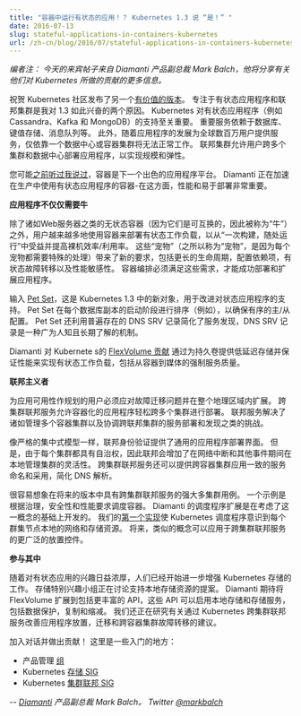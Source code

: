 ```yaml
---
title: "容器中运行有状态的应用！？ Kubernetes 1.3 说 “是！” "
date: 2016-07-13
slug: stateful-applications-in-containers-kubernetes
url: /zh-cn/blog/2016/07/stateful-applications-in-containers-kubernetes
---
```

<!--
---
title: " Stateful Applications in Containers!? Kubernetes 1.3 Says “Yes!” "
date: 2016-07-13
slug: stateful-applications-in-containers-kubernetes
url: /zh-cn/blog/2016/07/stateful-applications-in-containers-kubernetes
---
-->

<!--
_Editor's note: today’s guest post is from Mark Balch, VP of Products at Diamanti, who’ll share more about the contributions they’ve made to Kubernetes._    
-->
_编者注： 今天的来宾帖子来自 Diamanti 产品副总裁 Mark Balch，他将分享有关他们对 Kubernetes 所做的贡献的更多信息。_ 

<!--
Congratulations to the Kubernetes community on another [value-packed release](https://kubernetes.io/blog/2016/07/kubernetes-1.3-bridging-cloud-native-and-enterprise-workloads). A focus on stateful applications and federated clusters are two reasons why I’m so excited about 1.3. Kubernetes support for stateful apps such as Cassandra, Kafka, and MongoDB is critical. Important services rely on databases, key value stores, message queues, and more. Additionally, relying on one data center or container cluster simply won’t work as apps grow to serve millions of users around the world. Cluster federation allows users to deploy apps across multiple clusters and data centers for scale and resiliency.  
-->
祝贺 Kubernetes 社区发布了另一个[有价值的版本](https://kubernetes.io/blog/2016/07/kubernetes-1.3-bridging-cloud-native-and-enterprise-workloads)。
专注于有状态应用程序和联邦集群是我对 1.3 如此兴奋的两个原因。
Kubernetes 对有状态应用程序（例如 Cassandra、Kafka 和 MongoDB）的支持至关重要。
重要服务依赖于数据库、键值存储、消息队列等。
此外，随着应用程序的发展为全球数百万用户提供服务，仅依靠一个数据中心或容器集群将无法正常工作。
联邦集群允许用户跨多个集群和数据中心部署应用程序，以实现规模和弹性。

<!--
You may have [heard me say before](https://www.diamanti.com/blog/the-next-great-application-platform/) that containers are the next great application platform. Diamanti is accelerating container adoption for stateful apps in production - where performance and ease of deployment really matter.&nbsp;  
-->
您可能[之前听过我说过](https://www.diamanti.com/blog/the-next-great-application-platform/)，容器是下一个出色的应用程序平台。
Diamanti 正在加速在生产中使用有状态应用程序的容器-在这方面，性能和易于部署非常重要。

<!--
**Apps Need More Than Cattle**  
-->
**应用程序不仅仅需要牛**  

<!--
Beyond stateless containers like web servers (so-called “cattle” because they are interchangeable), users are increasingly deploying stateful workloads with containers to benefit from “build once, run anywhere” and to improve bare metal efficiency/utilization. These “pets” (so-called because each requires special handling) bring new requirements including longer life cycle, configuration dependencies, stateful failover, and performance sensitivity. Container orchestration must address these needs to successfully deploy and scale apps. 
-->
除了诸如Web服务器之类的无状态容器（因为它们是可互换的，因此被称为“牛”）之外，用户越来越多地使用容器来部署有状态工作负载，以从“一次构建，随处运行”中受益并提高裸机效率/利用率。
这些“宠物”（之所以称为“宠物”，是因为每个宠物都需要特殊的处理）带来了新的要求，包括更长的生命周期，配置依赖项，有状态故障转移以及性能敏感性。
容器编排必须满足这些需求，才能成功部署和扩展应用程序。

<!--
Enter [Pet Set](/docs/user-guide/petset/), a new object in Kubernetes 1.3 for improved stateful application support. Pet Set sequences through the startup phase of each database replica (for example), ensuring orderly master/slave configuration. Pet Set also simplifies service discovery by leveraging ubiquitous DNS SRV records, a well-recognized and long-understood mechanism.  
-->
输入 [Pet Set](/docs/user-guide/petset/)，这是 Kubernetes 1.3 中的新对象，用于改进对状态应用程序的支持。
Pet Set 在每个数据库副本的启动阶段进行排序（例如），以确保有序的主/从配置。
Pet Set 还利用普遍存在的 DNS SRV 记录简化了服务发现，DNS SRV 记录是一种广为人知且长期了解的机制。

<!--
Diamanti’s [FlexVolume contribution](https://github.com/kubernetes/kubernetes/pull/13840) to Kubernetes enables stateful workloads by providing persistent volumes with low-latency storage and guaranteed performance, including enforced quality-of-service from container to media.  
-->
Diamanti 对 Kubernete s的 [FlexVolume 贡献](https://github.com/kubernetes/kubernetes/pull/13840) 通过为持久卷提供低延迟存储并保证性能来实现有状态工作负载，包括从容器到媒体的强制服务质量。

<!--
**A Federalist** 
-->
**联邦主义者** 

<!--
Users who are planning for application availability must contend with issues of failover and scale across geography. Cross-cluster federated services allows containerized apps to easily deploy across multiple clusters. Federated services tackles challenges such as managing multiple container clusters and coordinating service deployment and discovery across federated clusters.  
-->
为应用可用性作规划的用户必须应对故障迁移问题并在整个地理区域内扩展。
跨集群联邦服务允许容器化的应用程序轻松跨多个集群进行部署。
联邦服务解决了诸如管理多个容器集群以及协调跨联邦集群的服务部署和发现之类的挑战。

<!--
Like a strictly centralized model, federation provides a common app deployment interface. With each cluster retaining autonomy, however, federation adds flexibility to manage clusters locally during network outages and other events. Cross-cluster federated services also applies consistent service naming and adoption across container clusters, simplifying DNS resolution.  
-->
像严格的集中式模型一样，联邦身份验证提供了通用的应用程序部署界面。
但是，由于每个集群都具有自治权，因此联邦会增加了在网络中断和其他事件期间在本地管理集群的灵活性。
跨集群联邦服务还可以提供跨容器集群应用一致的服务命名和采用，简化 DNS 解析。

<!--
It’s easy to imagine powerful multi-cluster use cases with cross-cluster federated services in future releases. An example is scheduling containers based on governance, security, and performance requirements. Diamanti’s scheduler extension was developed with this concept in mind. Our [first implementation](https://github.com/kubernetes/kubernetes/pull/13580) makes the Kubernetes scheduler aware of network and storage resources local to each cluster node. Similar concepts can be applied in the future to broader placement controls with cross-cluster federated services.&nbsp;  
-->
很容易想象在将来的版本中具有跨集群联邦服务的强大多集群用例。
一个示例是根据治理，安全性和性能要求调度容器。
Diamanti 的调度程序扩展是在考虑了这一概念的基础上开发的。
我们的[第一个实现](https://github.com/kubernetes/kubernetes/pull/13580)使 Kubernetes 调度程序意识到每个群集节点本地的网络和存储资源。
将来，类似的概念可以应用于跨集群联邦服务的更广泛的放置控件。

<!--
**Get Involved**  
-->
**参与其中**  

<!--
With interest growing in stateful apps, work has already started to further enhance Kubernetes storage. The Storage Special Interest Group is discussing proposals to support local storage resources. Diamanti is looking forward to extend FlexVolume to include richer APIs that enable local storage and storage services including data protection, replication, and reduction. We’re also working on proposals for improved app placement, migration, and failover across container clusters through Kubernetes cross-cluster federated services.  
-->
随着对有状态应用的兴趣日益浓厚，人们已经开始进一步增强 Kubernetes 存储的工作。
存储特别兴趣小组正在讨论支持本地存储资源的提案。
Diamanti 期待将 FlexVolume 扩展到包括更丰富的 API，这些 API 可以启用本地存储和存储服务，包括数据保护，复制和缩减。
我们还正在研究有关通过 Kubernetes 跨集群联邦服务改善应用程序放置，迁移和跨容器集群故障转移的建议。

<!--
Join the conversation and contribute! Here are some places to get started:  
-->
加入对话并做出贡献！
这里是一些入门的地方：

<!--
- Product Management [group](https://groups.google.com/forum/#!forum/kubernetes-sig-pm)
- Kubernetes [Storage SIG](https://groups.google.com/forum/#!forum/kubernetes-sig-storage)&nbsp;
- Kubernetes [Cluster Federation SIG](https://groups.google.com/forum/#!forum/kubernetes-sig-federation)
-->
- 产品管理 [组](https://groups.google.com/forum/#!forum/kubernetes-sig-pm)
- Kubernetes [存储 SIG](https://groups.google.com/forum/#!forum/kubernetes-sig-storage)&nbsp;
- Kubernetes [集群联邦 SIG](https://groups.google.com/forum/#!forum/kubernetes-sig-federation)

<!--
_-- Mark Balch, VP Products, [Diamanti](https://diamanti.com/). Twitter [@markbalch](https://twitter.com/markbalch)_  
-->
_-- [Diamanti](https://diamanti.com/) 产品副总裁 Mark Balch。 Twitter [@markbalch](https://twitter.com/markbalch)_
